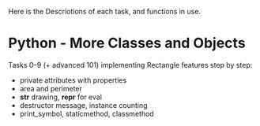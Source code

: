 Here is the Descriotions of each task, and functions in use.

# Python - More Classes and Objects

Tasks 0–9 (+ advanced 101) implementing Rectangle features step by step:
- private attributes with properties
- area and perimeter
- __str__ drawing, __repr__ for eval
- destructor message, instance counting
- print_symbol, staticmethod, classmethod
